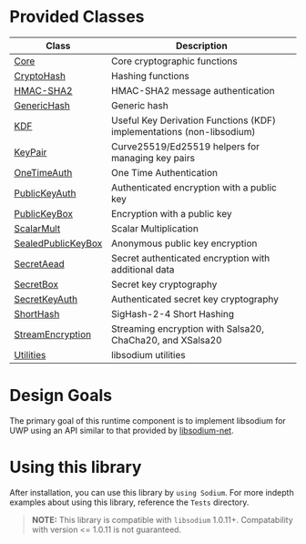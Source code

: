 # Provided Classes

| Class | Description  |
|-------|--------------|
| [Core](Core.md) | Core cryptographic functions |
| [CryptoHash](CryptoHash.md) | Hashing functions |
| [HMAC-SHA2](HMAC-SHA2.md) | HMAC-SHA2 message authentication |
| [GenericHash](GenericHash.md) | Generic hash |
| [KDF](KDF.md) | Useful Key Derivation Functions (KDF) implementations (non-libsodium) |
| [KeyPair](KeyPair.md) | Curve25519/Ed25519 helpers for managing key pairs |
| [OneTimeAuth](OneTimeAuth.md) | One Time Authentication |
| [PublicKeyAuth](PublicKeyAuth.md) | Authenticated encryption with a public key |
| [PublicKeyBox](PublicKeyAuth.md) | Encryption with a public key |
| [ScalarMult](ScalarMult.md) | Scalar Multiplication |
| [SealedPublicKeyBox](SealedPublicKeyBox.md) | Anonymous public key encryption |
| [SecretAead](SecretAead.md) | Secret authenticated encryption with additional data |
| [SecretBox](SecretBox.md) | Secret key cryptography |
| [SecretKeyAuth](SecretKeyAuth.md) | Authenticated secret key cryptography |
| [ShortHash](ShortHash.md) | SigHash-2-4 Short Hashing |
| [StreamEncryption](StreamEncryption.md) | Streaming encryption with Salsa20, ChaCha20, and XSalsa20 |
| [Utilities](Utilities.md) | libsodium utilities |

# Design Goals

The primary goal of this runtime component is to implement libsodium for UWP using an API similar to that provided by [libsodium-net](https://github.com/adamcaudill/libsodium-net).

# Using this library

After installation, you can use this library by `using Sodium`. For more indepth examples about using this library, reference the `Tests` directory.

> __NOTE:__ This library is compatible with `libsodium` 1.0.11+. Compatability with version <= 1.0.11 is not guaranteed.